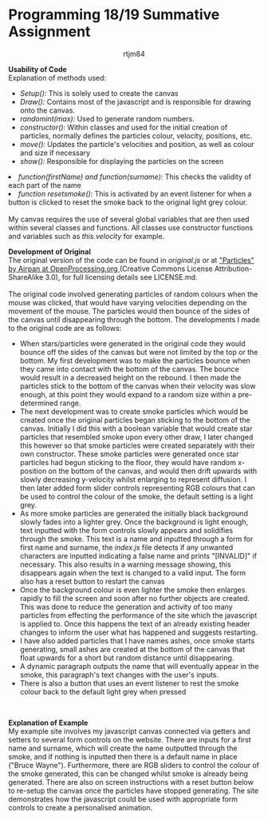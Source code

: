 # Programming 18/19 Summative Assignment
<center> rtjm84 </center>

<b> Usability of Code </b><br>
Explanation of methods used:
<ul>
<li> <i> Setup(): </i> This is solely used to create the canvas </li>
<li> <i> Draw(): </i> Contains most of the javascript and is responsible for drawing onto the canvas. </li>
<li> <i> randomint(max): </i> Used to generate random numbers. </li>
<li> <i>  constructor(): </i> Within classes and used for the initial creation of particles, normally defines the particles colour, velocity, positions, etc. </li>
<li> <i> move(): </i> Updates the particle's velocities and position, as well as colour and size if necessary</li>
<li> <i> show(): </i> Responsible for displaying the particles on the screen</li>
</ul>
<li> <i> function(firstName) and function(surname): </i> This checks the validity of each part of the name  </li>
<li> <i>function resetsmoke(): </i> This is activated by an event listener for when a button is clicked to reset the smoke back to the original light grey colour.

<br>
<br>
My canvas requires the use of several global variables that are then used within several classes and functions. All classes use constructor functions and variables such as <i> this.velocity </i> for example.
<br>


<b> Development of Original </b> <br>
The original version of the code can be found in <i> original.js </i> or at <u> <a href="https://www.openprocessing.org/sketch/409404"> "Particles" by Airpan at OpenProcessing.org</a> </u> (Creative Commons License Attribution-ShareAlike 3.0), for full licensing details see LICENSE.md. <br> <br> The original code involved generating particles of random colours when the mouse was clicked, that would have varying velocities depending on the movement of the mouse. The particles would then bounce of the sides of the canvas until disappearing through the bottom. The developments I made to the original code are as follows:
<ul>
<li> When stars/particles were generated in the original code they would bounce off the sides of the canvas but were not limited by the top or the bottom. My first development was to make the particles bounce when they came into contact with the bottom of the canvas. The bounce would result in a decreased height on the rebound. I then made the particles stick to the bottom of the canvas when their velocity was slow enough, at this point they would expand to a random size within a pre-determined range. </li>
<li> The next development was to create smoke particles which would be created once the original particles began sticking to the bottom of the canvas. Initially I did this with a boolean variable that would create star particles that resembled smoke upon every other draw, I later changed this however so that smoke particles were created separately with their own constructor. These smoke particles were generated once star particles had begun sticking to the floor, they would have random x-position on the bottom of the canvas, and would then drift upwards with slowly decreasing y-velocity whilst enlarging to represent diffusion. I then later added form slider controls representing RGB colours that can be used to control the colour of the smoke, the default setting is a light grey.</li>
<li> As more smoke particles are generated the initially black background slowly fades into a lighter grey. Once the background is light enough, text inputted with the form controls slowly appears and solidifies through the smoke. This text is a name and inputted through a form for first name and surname, the <i> index.js </i> file detects if any unwanted characters are inputted indicating a false name and prints "[INVALID]" if necessary. This also results in a warning message showing, this disappears again when the text is changed to a valid input. The form also has a reset button to restart the canvas</li>
<li> Once the background colour is even lighter the smoke then enlarges rapidly to fill the screen and soon after no further objects are created. This was done to reduce the generation and activity of too many particles from effecting the performance of the site which the javascript is applied to. Once this happens the text of an already existing header changes to inform the user what has happened and suggests restarting.</li>
<li> I have also added particles that I have names ashes, once smoke starts generating, small ashes are created at the bottom of the canvas that float upwards for a short but random distance until disappearing.</li>
<li> A dynamic paragraph outputs the name that will eventually appear in the smoke, this paragraph's text changes with the user's inputs. </li>
<li> There is also a button that uses an event listener to rest the smoke colour back to the default light grey when pressed </li>
</ul>
<br>

<b> Explanation of Example </b> <br>
My example site involves my javascript canvas connected via getters and setters to several form controls on the website. There are inputs for a first name and surname, which will create the name outputted through the smoke, and if nothing is inputted then there is a default name in place ("Bruce Wayne"). Furthermore, there are RGB sliders to control the colour of the smoke generated, this can be changed whilst smoke is already being generated. There are also on screen instructions with a reset button below to re-setup the canvas once the particles have stopped generating. The site demonstrates how the javascript could be used with appropriate form controls to create a personalised animation.
<br>
